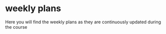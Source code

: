 # weekly plans

Here you will find the weekly plans as they are continuously updated during the course
